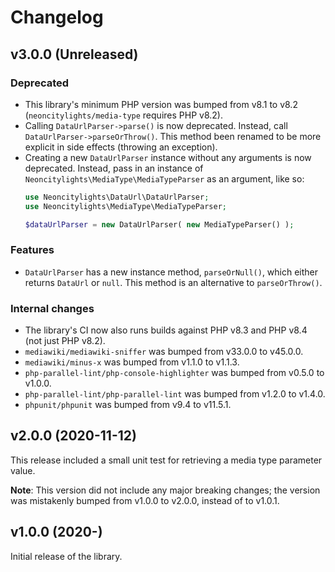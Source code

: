 # Changelog

## v3.0.0 (Unreleased)

### Deprecated
- This library's minimum PHP version was bumped from v8.1 to v8.2 (`neoncitylights/media-type` requires PHP v8.2).
- Calling `DataUrlParser->parse()` is now deprecated. Instead, call `DataUrlParser->parseOrThrow()`. This method been renamed to be more explicit in side effects (throwing an exception).
- Creating a new `DataUrlParser` instance without any arguments is now deprecated. Instead, pass in an instance of `Neoncitylights\MediaType\MediaTypeParser` as an argument, like so:
  ```php
  use Neoncitylights\DataUrl\DataUrlParser;
  use Neoncitylights\MediaType\MediaTypeParser;

  $dataUrlParser = new DataUrlParser( new MediaTypeParser() );
  ```

### Features
- `DataUrlParser` has a new instance method, `parseOrNull()`, which either returns `DataUrl` or `null`. This method is an alternative to `parseOrThrow()`.

### Internal changes
- The library's CI now also runs builds against PHP v8.3 and PHP v8.4 (not just PHP v8.2).
- `mediawiki/mediawiki-sniffer` was bumped from v33.0.0 to v45.0.0.
- `mediawiki/minus-x` was bumped from v1.1.0 to v1.1.3.
- `php-parallel-lint/php-console-highlighter` was bumped from v0.5.0 to v1.0.0.
- `php-parallel-lint/php-parallel-lint` was bumped from v1.2.0 to v1.4.0.
- `phpunit/phpunit` was bumped from v9.4 to v11.5.1.

## v2.0.0 (2020-11-12)
This release included a small unit test for retrieving a media type parameter value.

**Note**: This version did not include any major breaking changes; the version was mistakenly bumped from v1.0.0 to v2.0.0, instead of to v1.0.1.

## v1.0.0 (2020-)
Initial release of the library.
